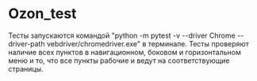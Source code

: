 # Ozon_test
Тесты запускаются командой "python -m pytest -v --driver Chrome --driver-path vebdriver/chromedriver.exe" в терминале.
Тесты проверяют наличие всех пунктов в навигационном, боковом и горизонтальном меню и то, что все пункты рабочие и ведут на соответствующие страницы.

